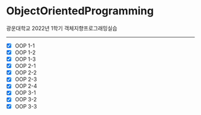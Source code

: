 # ObjectOrientedProgramming
광운대학교 2022년 1학기 객체지향프로그래밍실습

---
- [x] OOP 1-1
- [x] OOP 1-2
- [x] OOP 1-3
- [x] OOP 2-1
- [x] OOP 2-2
- [x] OOP 2-3
- [x] OOP 2-4
- [x] OOP 3-1
- [x] OOP 3-2
- [x] OOP 3-3
